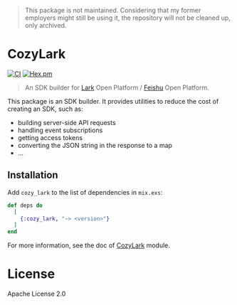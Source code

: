 > This package is not maintained. Considering that my former employers might still be using it, the repository will not be cleaned up, only archived.

# CozyLark

[![CI](https://github.com/cozy-elixir/cozy_lark/actions/workflows/ci.yml/badge.svg)](https://github.com/cozy-elixir/cozy_lark/actions/workflows/ci.yml) [![Hex.pm](https://img.shields.io/hexpm/v/cozy_lark.svg)](https://hex.pm/packages/cozy_lark)

> An SDK builder for [Lark](https://www.larksuite.com/) Open Platform / [Feishu](https://www.feishu.cn/) Open Platform.

This package is an SDK builder. It provides utilities to reduce the cost of creating an SDK, such as:

- building server-side API requests
- handling event subscriptions
- getting access tokens
- converting the JSON string in the response to a map
- ...

## Installation

Add `cozy_lark` to the list of dependencies in `mix.exs`:

```elixir
def deps do
  [
    {:cozy_lark, "~> <version>"}
  ]
end
```

For more information, see the doc of [CozyLark](https://hexdocs.pm/cozy_lark/CozyLark.html) module.

# License

Apache License 2.0
